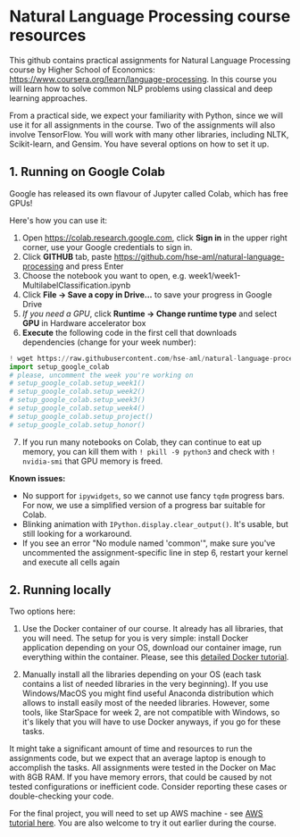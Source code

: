 # Natural Language Processing course resources
This github contains practical assignments for Natural Language Processing course by Higher School of Economics:
https://www.coursera.org/learn/language-processing.
In this course you will learn how to solve common NLP problems using classical and deep learning approaches.

From a practical side, we expect your familiarity with Python, since we will use it for all assignments in the course. Two of the assignments will also involve TensorFlow. You will work with many other libraries, including NLTK, Scikit-learn, and Gensim. You have several options on how to set it up.

## 1. Running on Google Colab
Google has released its own flavour of Jupyter called Colab, which has free GPUs!

Here's how you can use it:
1. Open https://colab.research.google.com, click **Sign in** in the upper right corner, use your Google credentials to sign in.
2. Click **GITHUB** tab, paste https://github.com/hse-aml/natural-language-processing and press Enter
3. Choose the notebook you want to open, e.g. week1/week1-MultilabelClassification.ipynb
4. Click **File -> Save a copy in Drive...** to save your progress in Google Drive
5. _If you need a GPU_, click **Runtime -> Change runtime type** and select **GPU** in Hardware accelerator box
6. **Execute** the following code in the first cell that downloads dependencies (change for your week number):
```python
! wget https://raw.githubusercontent.com/hse-aml/natural-language-processing/master/setup_google_colab.py -O setup_google_colab.py
import setup_google_colab
# please, uncomment the week you're working on
# setup_google_colab.setup_week1()  
# setup_google_colab.setup_week2()
# setup_google_colab.setup_week3()
# setup_google_colab.setup_week4()
# setup_google_colab.setup_project()
# setup_google_colab.setup_honor()
```
7. If you run many notebooks on Colab, they can continue to eat up memory,
you can kill them with `! pkill -9 python3` and check with `! nvidia-smi` that GPU memory is freed.

**Known issues:**
* No support for `ipywidgets`, so we cannot use fancy `tqdm` progress bars.
For now, we use a simplified version of a progress bar suitable for Colab.
* Blinking animation with `IPython.display.clear_output()`.
It's usable, but still looking for a workaround.
* If you see an error "No module named 'common'", make sure you've uncommented the assignment-specific line in step 6, restart your kernel and execute all cells again

## 2. Running locally

Two options here:

1. Use the Docker container of our course. It already has all libraries, that you will need. The setup for you is very simple: install Docker application depending on your OS, download our container image, run everything within the container. Please, see this [detailed Docker tutorial]((Docker-tutorial.md)).

2. Manually install all the libraries depending on your OS (each task contains a list of needed libraries in the very beginning). If you use Windows/MacOS you might find useful Anaconda distribution which allows to install easily most of the needed libraries. However, some tools, like StarSpace for week 2, are not compatible with Windows, so it's likely that you will have to use Docker anyways, if you go for these tasks.

It might take a significant amount of time and resources to run the assignments code, but we expect that an average laptop is enough to accomplish the tasks. All assignments were tested in the Docker on Mac with 8GB RAM. If you have memory errors, that could be caused by not tested configurations or inefficient code. Consider reporting these cases or double-checking your code.

For the final project, you will need to set up AWS machine - see [AWS tutorial here](AWS-tutorial.md). You are also welcome to try it out earlier during the course.
